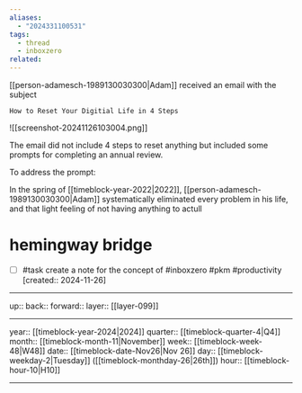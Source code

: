 ```yaml
---
aliases:
  - "2024331100531"
tags:
  - thread
  - inboxzero
related:
---
```


[[person-adamesch-1989130030300|Adam]] received an email with the subject

`How to Reset Your Digitial Life in 4 Steps`

![[screenshot-20241126103004.png]]

The email did not include 4 steps to reset anything but included some prompts for completing an annual review.

To address the prompt:

In the spring of [[timeblock-year-2022|2022]], [[person-adamesch-1989130030300|Adam]] systematically eliminated every problem in his life, and that light feeling of not having anything to actull



# hemingway bridge

- [ ] #task create a note for the concept of #inboxzero #pkm #productivity  [created:: 2024-11-26]

***

up:: 
back:: 
forward:: 
layer:: [[layer-099]]

***

year:: [[timeblock-year-2024|2024]]
quarter:: [[timeblock-quarter-4|Q4]]
month:: [[timeblock-month-11|November]]
week:: [[timeblock-week-48|W48]]
date:: [[timeblock-date-Nov26|Nov 26]]
day:: [[timeblock-weekday-2|Tuesday]] ([[timeblock-monthday-26|26th]])
hour:: [[timeblock-hour-10|H10]]

***

